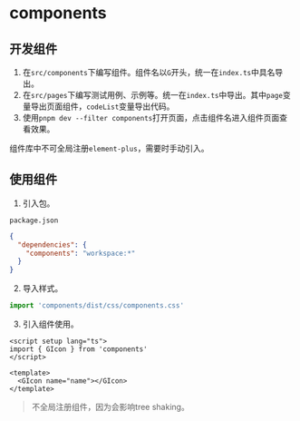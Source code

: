 # components

## 开发组件

1. 在`src/components`下编写组件。组件名以`G`开头，统一在`index.ts`中具名导出。
2. 在`src/pages`下编写测试用例、示例等。统一在`index.ts`中导出。其中`page`变量导出页面组件，`codeList`变量导出代码。
3. 使用`pnpm dev --filter components`打开页面，点击组件名进入组件页面查看效果。

组件库中不可全局注册`element-plus`，需要时手动引入。

## 使用组件

1. 引入包。

`package.json`

```json
{
  "dependencies": {
    "components": "workspace:*"
  }
}
```

2. 导入样式。

```typescript
import 'components/dist/css/components.css'
```

3. 引入组件使用。

```vue
<script setup lang="ts">
import { GIcon } from 'components'
</script>

<template>
  <GIcon name="name"></GIcon>
</template>
```

> 不全局注册组件，因为会影响tree shaking。
